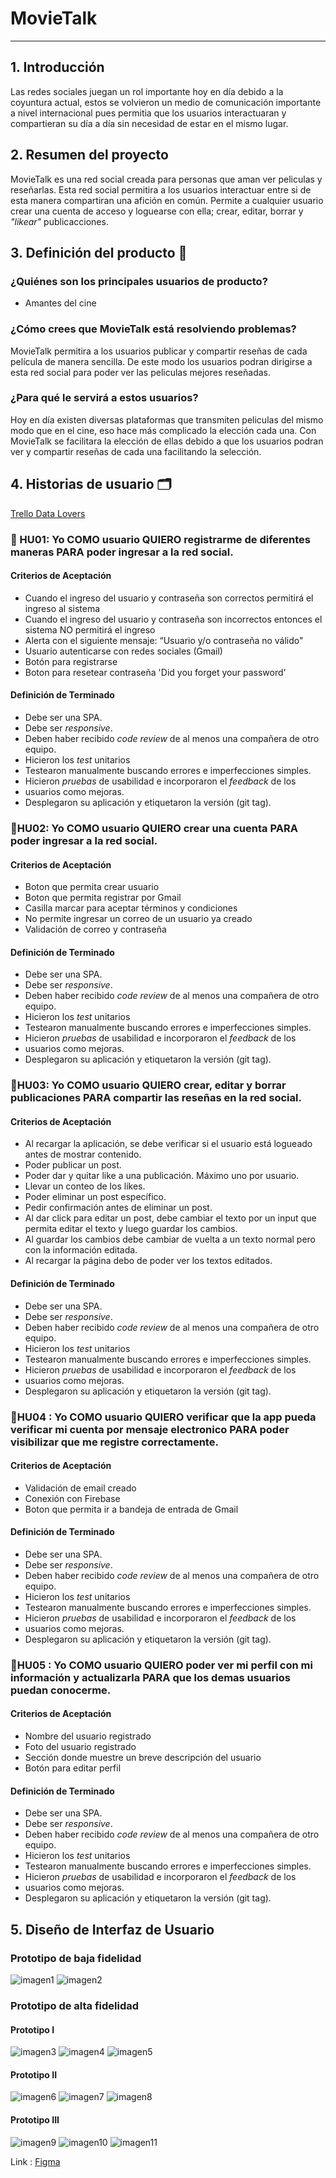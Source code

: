 # MovieTalk
***

## 1. Introducción

Las redes sociales juegan un rol importante hoy en día debido a la coyuntura actual, 
estos se volvieron un medio de comunicación importante a nivel internacional pues permitia 
que los usuarios interactuaran y compartieran su día a día sin necesidad de estar en el mismo lugar.


## 2. Resumen del proyecto

MovieTalk es una red social creada para personas que aman ver peliculas y reseñarlas. Esta red social
permitira a los usuarios interactuar entre si de esta manera compartiran una afición en común. Permite a cualquier 
usuario crear una cuenta de acceso y loguearse con ella; crear, editar, borrar y _"likear"_ publicacciones.


## 3. Definición del producto 📝

### ¿Quiénes son los principales usuarios de producto?
* Amantes del cine

### ¿Cómo crees que MovieTalk está resolviendo problemas?
MovieTalk permitira a los usuarios publicar y compartir reseñas de cada película de manera sencilla. 
De este modo los usuarios podran dirigirse a esta red social para poder ver las peliculas mejores reseñadas.


### ¿Para qué le servirá a estos usuarios? 
Hoy en día existen diversas plataformas que transmiten peliculas del mismo modo que en el cine, eso hace más complicado la elección cada una.
Con MovieTalk se facilitara la elección de ellas debido a que los usuarios podran ver y compartir reseñas de cada una facilitando la selección.


## 4. Historias de usuario 🗂️

[Trello Data Lovers](https://trello.com/b/CKOH8B0u/lsocial-network-l)


### 📖 HU01: Yo **COMO** usuario **QUIERO** registrarme de diferentes maneras **PARA**  poder ingresar a la red social.

#### Criterios de Aceptación
* Cuando el ingreso del usuario y contraseña son correctos permitirá el ingreso al sistema
* Cuando el ingreso del usuario y contraseña son incorrectos entonces el sistema NO permitirá el ingreso
* Alerta con el siguiente mensaje:  “Usuario y/o contraseña no válido"
* Usuario autenticarse con redes sociales (Gmail)
* Botón para registrarse
* Boton para resetear contraseña 'Did you forget your password'

#### Definición de Terminado
* Debe ser una SPA.
* Debe ser _responsive_.
* Deben haber recibido _code review_ de al menos una compañera de otro equipo.
* Hicieron los _test_ unitarios
* Testearon manualmente buscando errores e imperfecciones simples.
* Hicieron _pruebas_ de usabilidad e incorporaron el _feedback_ de los
* usuarios como mejoras.
* Desplegaron su aplicación y etiquetaron la versión (git tag).

### 📖HU02: Yo **COMO** usuario **QUIERO** crear una cuenta  **PARA**  poder ingresar a la red social.
#### Criterios de Aceptación
* Boton que permita crear usuario
* Boton que permita registrar por Gmail
* Casilla marcar para aceptar términos y condiciones
* No permite ingresar un correo de un usuario ya creado
* Validación de correo y contraseña

#### Definición de Terminado
* Debe ser una SPA.
* Debe ser _responsive_.
* Deben haber recibido _code review_ de al menos una compañera de otro equipo.
* Hicieron los _test_ unitarios
* Testearon manualmente buscando errores e imperfecciones simples.
* Hicieron _pruebas_ de usabilidad e incorporaron el _feedback_ de los
* usuarios como mejoras.
* Desplegaron su aplicación y etiquetaron la versión (git tag).


### 📖HU03: Yo **COMO** usuario **QUIERO** crear, editar y borrar publicaciones **PARA** compartir las reseñas en la red social.

#### Criterios de Aceptación
* Al recargar la aplicación, se debe verificar si el usuario está logueado antes de mostrar contenido.
* Poder publicar un post.
* Poder dar y quitar like a una publicación. Máximo uno por usuario.
* Llevar un conteo de los likes.
* Poder eliminar un post específico.
* Pedir confirmación antes de eliminar un post.
* Al dar click para editar un post, debe cambiar el texto por un input que permita editar el texto y luego guardar los cambios.
* Al guardar los cambios debe cambiar de vuelta a un texto normal pero con la información editada.
* Al recargar la página debo de poder ver los textos editados.

#### Definición de Terminado
* Debe ser una SPA.
* Debe ser _responsive_.
* Deben haber recibido _code review_ de al menos una compañera de otro equipo.
* Hicieron los _test_ unitarios
* Testearon manualmente buscando errores e imperfecciones simples.
* Hicieron _pruebas_ de usabilidad e incorporaron el _feedback_ de los
* usuarios como mejoras.
* Desplegaron su aplicación y etiquetaron la versión (git tag).


### 📖HU04 : Yo **COMO** usuario **QUIERO** verificar que la app pueda verificar mi cuenta por mensaje electronico **PARA** poder visibilizar que me registre correctamente.

#### Criterios de Aceptación
* Validación de email creado
* Conexión con Firebase
* Boton que permita ir a bandeja de entrada de Gmail

#### Definición de Terminado
* Debe ser una SPA.
* Debe ser _responsive_.
* Deben haber recibido _code review_ de al menos una compañera de otro equipo.
* Hicieron los _test_ unitarios
* Testearon manualmente buscando errores e imperfecciones simples.
* Hicieron _pruebas_ de usabilidad e incorporaron el _feedback_ de los
* usuarios como mejoras.
* Desplegaron su aplicación y etiquetaron la versión (git tag).

### 📖HU05 : Yo **COMO** usuario **QUIERO** poder ver mi perfil con mi información y actualizarla **PARA** que los demas usuarios puedan conocerme.

#### Criterios de Aceptación
*  Nombre del usuario registrado
*  Foto del usuario registrado
*  Sección donde muestre un breve descripción del usuario
*  Botón para editar perfil

#### Definición de Terminado
* Debe ser una SPA.
* Debe ser _responsive_.
* Deben haber recibido _code review_ de al menos una compañera de otro equipo.
* Hicieron los _test_ unitarios
* Testearon manualmente buscando errores e imperfecciones simples.
* Hicieron _pruebas_ de usabilidad e incorporaron el _feedback_ de los
* usuarios como mejoras.
* Desplegaron su aplicación y etiquetaron la versión (git tag).


## 5. Diseño de Interfaz de Usuario
### Prototipo de baja fidelidad
![imagen1](img/prototipo0_movileView.JPG)
![imagen2](img/prototipo0_desktopView.JPG)

### Prototipo de alta fidelidad
#### Prototipo I
![imagen3](img/prototipo1.JPG)
![imagen4](img/prototipo1_movileView.JPG)
![imagen5](img/prototipo1_desktopView.JPG)

#### Prototipo II
![imagen6](img/prototipo2.JPG)
![imagen7](img/prototipo2_movileView.JPG)
![imagen8](img/prototipo2_desktopView.JPG)

#### Prototipo III
![imagen9](img/prototipo3.JPG)
![imagen10](img/prototipo3_movileView.JPG) 
![imagen11](img/prototipo3_desktopView.JPG)


Link : [Figma](https://www.figma.com/file/eHKuxNrucdg9t1KZNLQaxF/SOCIAL-NETWORK?node-id=0%3A1)




